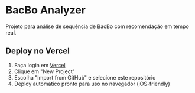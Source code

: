 # BacBo Analyzer

Projeto para análise de sequência de BacBo com recomendação em tempo real.

## Deploy no Vercel
1. Faça login em [Vercel](https://vercel.com)
2. Clique em "New Project"
3. Escolha "Import from GitHub" e selecione este repositório
4. Deploy automático pronto para uso no navegador (iOS-friendly)